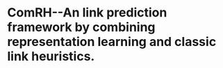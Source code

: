 # ComRH--An link prediction framework by combining representation learning and classic link heuristics.
